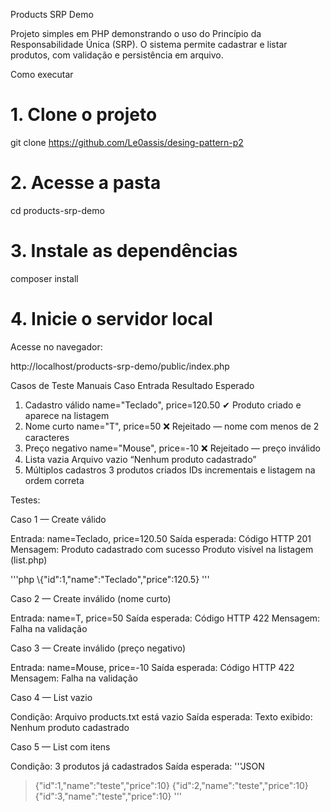 Products SRP Demo

Projeto simples em PHP demonstrando o uso do Princípio da Responsabilidade Única (SRP).
O sistema permite cadastrar e listar produtos, com validação e persistência em arquivo.

Como executar
# 1. Clone o projeto
git clone https://github.com/Le0assis/desing-pattern-p2

# 2. Acesse a pasta
cd products-srp-demo

# 3. Instale as dependências
composer install

# 4. Inicie o servidor local

Acesse no navegador:

http://localhost/products-srp-demo/public/index.php



Casos de Teste Manuais
Caso	Entrada	Resultado Esperado
1. Cadastro válido	name="Teclado", price=120.50	✔ Produto criado e aparece na listagem
2. Nome curto	name="T", price=50	❌ Rejeitado — nome com menos de 2 caracteres
3. Preço negativo	name="Mouse", price=-10	❌ Rejeitado — preço inválido
4. Lista vazia	Arquivo vazio	“Nenhum produto cadastrado”
5. Múltiplos cadastros	3 produtos criados	IDs incrementais e listagem na ordem correta

Testes:

Caso 1 — Create válido

Entrada:
name=Teclado, price=120.50
Saída esperada:
Código HTTP 201
Mensagem: Produto cadastrado com sucesso
Produto visível na listagem (list.php)

'''php
\\{"id":1,"name":"Teclado","price":120.5}
'''

Caso 2 — Create inválido (nome curto)

Entrada:
name=T, price=50
Saída esperada:
Código HTTP 422
Mensagem: Falha na validação

Caso 3 — Create inválido (preço negativo)

Entrada:
name=Mouse, price=-10
Saída esperada:
Código HTTP 422
Mensagem: Falha na validação

Caso 4 — List vazio

Condição:
Arquivo products.txt está vazio
Saída esperada:
Texto exibido: Nenhum produto cadastrado

Caso 5 — List com itens

Condição:
3 produtos já cadastrados
Saída esperada:
'''JSON
>{"id":1,"name":"teste","price":10}
>{"id":2,"name":"teste","price":10}
>{"id":3,"name":"teste","price":10}
'''
